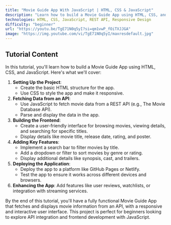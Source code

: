 ```yaml
---
title: "Movie Guide App With JavaScript | HTML, CSS & JavaScript"
description: "Learn how to build a Movie Guide App using HTML, CSS, and JavaScript. This tutorial covers fetching movie data from an API, displaying movie details, and creating a responsive user interface."
technologies: HTML, CSS, JavaScript, REST API, Responsive Design
difficulty: "beginner"
url: "https://youtu.be/TgE71N0q5yI?si=qm1vwP_fOiTXJJGA"
image: "https://img.youtube.com/vi/TgE71N0q5yI/maxresdefault.jpg"
---
```


## Tutorial Content

In this tutorial, you'll learn how to build a Movie Guide App using HTML, CSS, and JavaScript. Here's what we'll cover:

1. **Setting Up the Project**:
   - Create the basic HTML structure for the app.
   - Use CSS to style the app and make it responsive.
2. **Fetching Data from an API**:
   - Use JavaScript to fetch movie data from a REST API (e.g., The Movie Database API).
   - Parse and display the data in the app.
3. **Building the Frontend**:
   - Create a user-friendly interface for browsing movies, viewing details, and searching for specific titles.
   - Display details like movie title, release date, rating, and poster.
4. **Adding Key Features**:
   - Implement a search bar to filter movies by title.
   - Add a dropdown or filter to sort movies by genre or rating.
   - Display additional details like synopsis, cast, and trailers.
5. **Deploying the Application**:
   - Deploy the app to a platform like GitHub Pages or Netlify.
   - Test the app to ensure it works across different devices and browsers.
6. **Enhancing the App**: Add features like user reviews, watchlists, or integration with streaming services.

By the end of this tutorial, you'll have a fully functional Movie Guide App that fetches and displays movie information from an API, with a responsive and interactive user interface. This project is perfect for beginners looking to explore API integration and frontend development with JavaScript.